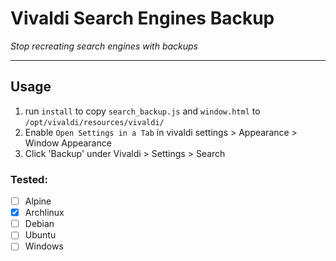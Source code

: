 # Vivaldi Search Engines Backup  
_Stop recreating search engines with backups_  

---  

## Usage  
1. run `install` to copy `search_backup.js` and `window.html` to `/opt/vivaldi/resources/vivaldi/`  
2. Enable `Open Settings in a Tab` in vivaldi settings > Appearance > Window Appearance  
3. Click 'Backup' under Vivaldi > Settings > Search  

### Tested:  
  - [ ] Alpine  
  - [x] Archlinux  
  - [ ] Debian  
  - [ ] Ubuntu  
  - [ ] Windows  
